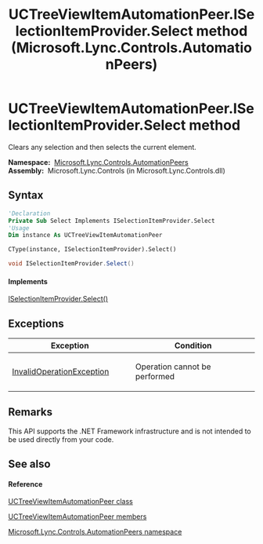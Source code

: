 ﻿---
title: UCTreeViewItemAutomationPeer.ISelectionItemProvider.Select method  (Microsoft.Lync.Controls.AutomationPeers)
TOCTitle: 'ISelectionItemProvider.Select method '
ms:assetid: M:Microsoft.Lync.Controls.AutomationPeers.UCTreeViewItemAutomationPeer.System#Windows#Automation#Provider#ISelectionItemProvider#Select_DI_3_UC_OCS14MrefLyncWPF
ms:mtpsurl: https://msdn.microsoft.com/en-us/library/Hh364146(v=office.15)
ms:contentKeyID: 48601765
ms.date: 07/28/2014
mtps_version: v=office.15
f1_keywords:
- Microsoft.Lync.Controls.AutomationPeers.UCTreeViewItemAutomationPeer.ISelectionItemProvider.Select
dev_langs:
- CSharp
- JScript
- VB
- other
---

# UCTreeViewItemAutomationPeer.ISelectionItemProvider.Select method

Clears any selection and then selects the current element.

**Namespace:**  [Microsoft.Lync.Controls.AutomationPeers](microsoft-lync-controls-automationpeers-namespace_1.md)  
**Assembly:**  Microsoft.Lync.Controls (in Microsoft.Lync.Controls.dll)

## Syntax

``` vb
'Declaration
Private Sub Select Implements ISelectionItemProvider.Select
'Usage
Dim instance As UCTreeViewItemAutomationPeer

CType(instance, ISelectionItemProvider).Select()
```

``` csharp
void ISelectionItemProvider.Select()
```

#### Implements

[ISelectionItemProvider.Select()](http://msdn2.microsoft.com/en-us/library/ms523003)  

## Exceptions

<table>
<colgroup>
<col style="width: 50%" />
<col style="width: 50%" />
</colgroup>
<thead>
<tr class="header">
<th>Exception</th>
<th>Condition</th>
</tr>
</thead>
<tbody>
<tr class="odd">
<td><a href="http://msdn2.microsoft.com/en-us/library/2asft85a">InvalidOperationException</a></td>
<td><p>Operation cannot be performed</p></td>
</tr>
</tbody>
</table>


## Remarks

This API supports the .NET Framework infrastructure and is not intended to be used directly from your code.

## See also

#### Reference

[UCTreeViewItemAutomationPeer class](uctreeviewitemautomationpeer-class-microsoft-lync-controls-automationpeers_1.md)

[UCTreeViewItemAutomationPeer members](uctreeviewitemautomationpeer-members-microsoft-lync-controls-automationpeers_1.md)

[Microsoft.Lync.Controls.AutomationPeers namespace](microsoft-lync-controls-automationpeers-namespace_1.md)

